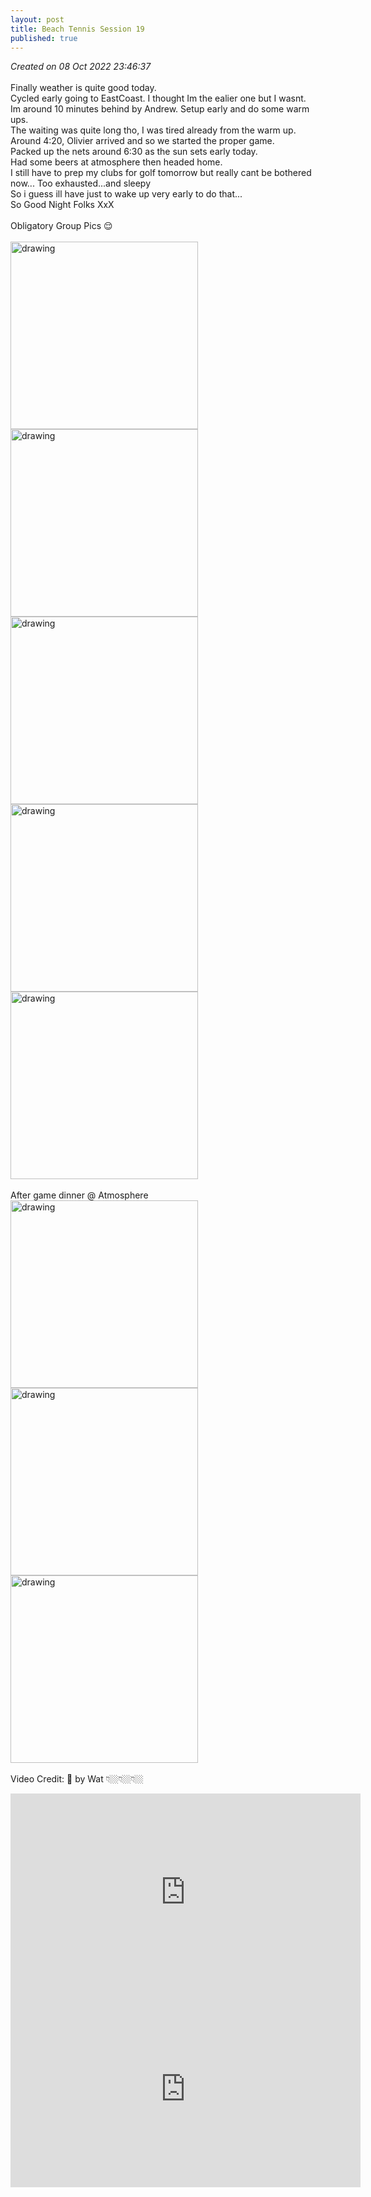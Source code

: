 ```yaml
---
layout: post
title: Beach Tennis Session 19
published: true
---
```

_Created on 08 Oct 2022 23:46:37_
<br>
<br>
Finally weather is quite good today.
<br>
Cycled early going to EastCoast. I thought Im the ealier one but I wasnt.
<br> 
Im around 10 minutes behind by Andrew. Setup early and do some warm ups.
<br> 
The waiting was quite long tho, I was tired already from the warm up.
<br>
Around 4:20, Olivier arrived and so we started the proper game.
<br>
Packed up the nets around 6:30 as the sun sets early today.
<br>
Had some beers at atmosphere then headed home.
<br>
I still have to prep my clubs for golf tomorrow but really cant be bothered now... Too exhausted...and sleepy
<br>
So i guess ill have just to wake up very early to do that...
<br>
So Good Night Folks XxX
<br>
<br>
Obligatory Group Pics 😌
<br>
<br>
<img src="https://drive.google.com/uc?export=view&id=1IwPM3fp8rRf-J_FDhqiYKxWFxpTws7N6" alt="drawing" width="300"/> <img src="https://drive.google.com/uc?export=view&id=1epXHT1kzXz1NnYzgKvYV_EsKngX6ZteX" alt="drawing" width="300"/> <img src="https://drive.google.com/uc?export=view&id=1g8j3M8nCL1sjzTJuEWvnsdnujmkagZaV" alt="drawing" width="300"/> <img src="https://drive.google.com/uc?export=view&id=1x1Qn8tGsDiUNf4eIPnDX1KgMg6d85zmA" alt="drawing" width="300"/> <img src="https://drive.google.com/uc?export=view&id=1Gm5T-w038X2xZOAVXeuZCNCE70oR4QCJ" alt="drawing" width="300"/>
<br>
<br>
After game dinner @ Atmosphere
<br>
<img src="https://drive.google.com/uc?export=view&id=1tcecb-bNTRRGRMeSu85sCNzHsDKGJKJ2" alt="drawing" width="300"/> <img src="https://drive.google.com/uc?export=view&id=1qnq9Dt1pIC34iuij0SMoHUTRcvPC00ve" alt="drawing" width="300"/> <img src="https://drive.google.com/uc?export=view&id=1uCPvoZZCILNoVbO2xwv-7WNY91LvjziA" alt="drawing" width="300"/> 
<br>
<br>
Video Credit: 📸 by Wat 👇🏼👇🏼👇🏼
<br>
<iframe width="560" height="315"
src="https://www.youtube.com/embed/Un4CQlmDff4"
frameborder="0" 
allow="accelerometer; autoplay; encrypted-media; gyroscope; picture-in-picture" 
allowfullscreen></iframe>
<iframe width="560" height="315"
src="https://www.youtube.com/embed/uYD4dew0bcU" 
frameborder="0" 
allow="accelerometer; autoplay; encrypted-media; gyroscope; picture-in-picture" 
allowfullscreen></iframe>
<br>
<br>
